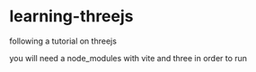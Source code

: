 # learning-threejs
following a tutorial on threejs

you will need a node_modules with vite and three in order to run
